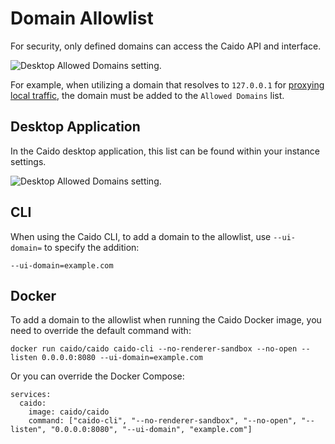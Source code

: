 # Domain Allowlist

For security, only defined domains can access the Caido API and interface.

<img alt="Desktop Allowed Domains setting." src="/_images/unallowed_domain.png" center/>

For example, when utilizing a domain that resolves to `127.0.0.1` for [proxying local traffic](/guides/proxy_local.md), the domain must be added to the `Allowed Domains` list.

## Desktop Application

In the Caido desktop application, this list can be found within your instance settings.

<img alt="Desktop Allowed Domains setting." src="/_images/instance_settings_allowed_domains.png" center/>

## CLI

When using the Caido CLI, to add a domain to the allowlist, use `--ui-domain=` to specify the addition:

```
--ui-domain=example.com
```

## Docker

To add a domain to the allowlist when running the Caido Docker image, you need to override the default command with:

```
docker run caido/caido caido-cli --no-renderer-sandbox --no-open --listen 0.0.0.0:8080 --ui-domain=example.com
```

Or you can override the Docker Compose:

```
services:
  caido:
    image: caido/caido
    command: ["caido-cli", "--no-renderer-sandbox", "--no-open", "--listen", "0.0.0.0:8080", "--ui-domain", "example.com"]
```
